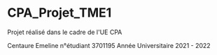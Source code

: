 # CPA_Projet_TME1

Projet réalisé dans le cadre de l'UE CPA 

Centaure Emeline n°étudiant 3701195
Année Universitaire 2021 - 2022
